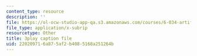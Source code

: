 ```yaml
---
content_type: resource
description: ''
file: https://ol-ocw-studio-app-qa.s3.amazonaws.com/courses/6-034-artificial-intelligence-fall-2010/220209716a875af2b4085168a251264b_PNKj529yY5c.vtt
file_type: application/x-subrip
resourcetype: Other
title: 3play caption file
uid: 22020971-6a87-5af2-b408-5168a251264b
---
```

